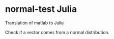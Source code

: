 # normal-test        Julia


Translation of matlab to Julia

Check if a vector comes from a normal distribution.

